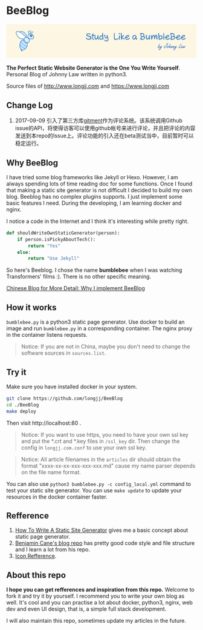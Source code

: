 # BeeBlog

![beeicons](./static/img/blogbanner.png)

**The Perfect Static Website Generator is the One You Write Yourself**. Personal Blog of Johnny Law written in python3.

Source files of http://www.longjj.com and https://www.longjj.com

## Change Log

1. 2017-09-09 引入了第三方库[gitment](https://github.com/imsun/gitment)作为评论系统。该系统调用Github issue的API，将使得访客可以使用github帐号来进行评论，并且把评论的内容发送到本repo的Issue上。评论功能的引入还在beta测试当中，目前暂时可以稳定运行。

## Why BeeBlog

I have tried some blog frameworks like Jekyll or Hexo. However, I am always spending lots of time reading doc for some functions. Once I found that making a static site generator is not difficult I decided to build my own blog. Beeblog has no  complex plugins supports. I just implement some basic features I need. During the developing, I am learning docker and nginx.

I notice a code in the Internet and I think it's interesting while pretty right.

```python
def shouldWriteOwnStaticGenerator(person):
    if person.isPickyAboutTech():
        return "Yes"
    else:
        return "Use Jekyll"
```

So here's Beeblog. I chose the name **bumblebee** when I was watching Transformers' films :). There is no other specific meaning.

[Chinese Blog for More Detail: Why I implement BeeBlog](https://www.longjj.com/2017/09/09/%E8%87%AA%E5%B7%B1%E6%90%AD%E5%BB%BA%E4%B8%80%E4%B8%AABlog%E5%90%A7/)

## How it works

`bumblebee.py` is a python3 static page generator. Use docker to build an image and run `bumblebee.py` in a corresponding container. The nginx proxy in the container listens requests.

> Notice: If you are not in China, maybe you don't need to change the software sources in `sources.list`.

## Try it
Make sure you have installed docker in your system.

```bash
git clone https://github.com/longjj/BeeBlog
cd ./BeeBlog
make deploy
```

Then visit http://localhost:80 .

> Notice: If you want to use https, you need to have your own ssl key and put the \*.crt and \*.key files in `/ssl_key` dir. Then change the config in `longjj.com.conf` to use your own ssl key.

> Notice: All article filenames in the `articles` dir should obtain the format "xxxx-xx-xx-xxx-xxx-xxx.md" cause my name parser depends on the file name format.

You can also use `python3 bumblebee.py -c config_local.yml` command to test your static site generator.
You can use `make update` to update your resources in the docker container faster.

## Refference

1. [How To Write A Static Site Generator](https://screamingatmyscreen.com/2014/5/how-to-write-a-static-site-generator/) gives me a basic concept about static page generator.
2. [Benjamin Cane's blog repo](https://github.com/madflojo/blog) has pretty good code style and file structure and I learn a lot from his repo.
3. [Icon Refference](https://icons8.com/icon/50492/Bee).

## About this repo

**I hope you can get refferences and inspiration from this repo.** Welcome to fork it and try it by yourself. I recommend you to write your own blog as well. It's cool and you can practise a lot about docker, python3, nginx, web dev and even UI design, that is, a simple full stack development.

I will also maintain this repo, sometimes update my articles in the future.
